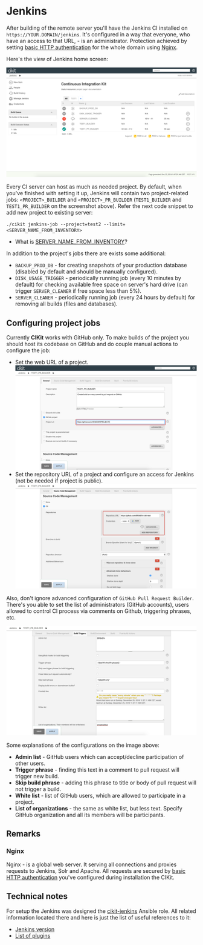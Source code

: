 # Jenkins

After building of the remote server you'll have the Jenkins CI installed on `https://YOUR.DOMAIN/jenkins`. It's configured in a way that everyone, who have an access to that URL, - is an administrator. Protection achieved by setting [basic HTTP authentication](../basic-http-auth) for the whole domain using [Nginx](#nginx).

Here's the view of Jenkins home screen:

![Home screen](images/home-screen.png)

Every CI server can host as much as needed project. By default, when you've finished with setting it up, Jenkins will contain two project-related jobs: `<PROJECT>_BUILDER` and `<PROJECT>_PR_BUILDER` (`TEST1_BUILDER` and `TEST1_PR_BUILDER` on the screenshot above). Refer the next code snippet to add new project to existing server:

```shell
./cikit jenkins-job --project=test2 --limit=<SERVER_NAME_FROM_INVENTORY>
```

- What is [SERVER_NAME_FROM_INVENTORY](../ansible-inventory)?

In addition to the project's jobs there are exists some additional:

- `BACKUP_PROD_DB` - for creating snapshots of your production database (disabled by default and should be manually configured).
- `DISK_USAGE_TRIGGER` - periodically running job (every 10 minutes by default) for checking available free space on server's hard drive (can trigger `SERVER_CLEANER` if free space less than 5%).
- `SERVER_CLEANER` - periodically running job (every 24 hours by default) for removing all builds (files and databases).

## Configuring project jobs

Currently **CIKit** works with GitHub only. To make builds of the project you should host its codebase on GitHub and do couple manual actions to configure the job:

- Set the web URL of a project. ![Pull request builder web URL](images/pr-builder-web-url.png)
- Set the repository URL of a project and configure an access for Jenkins (not be needed if project is public). ![Pull request builder repository URL](images/pr-builder-repo.png)

Also, don't ignore advanced configuration of `GitHub Pull Request Builder`. There's you able to set the list of administrators (GitHub accounts), users allowed to control CI process via comments on Github, triggering phrases, etc.

![Pull request builder repository URL](images/pr-builder-ghprb.png)

Some explanations of the configurations on the image above:

- **Admin list** - GitHub users which can accept/decline participation of other users.
- **Trigger phrase** - finding this text in a comment to pull request will trigger new build.
- **Skip build phrase** - adding this phrase to title or body of pull request will not trigger a build.
- **White list** - list of GitHub users, which are allowed to participate in a project.
- **List of organizations** - the same as white list, but less text. Specify GitHub organization and all its members will be participants.

## Remarks

### Nginx

Nginx - is a global web server. It serving all connections and proxies requests to Jenkins, Solr and Apache. All requests are secured by [basic HTTP authentication](../basic-http-auth) you've configured during installation the CIKit.

## Technical notes

For setup the Jenkins was designed the [cikit-jenkins](../../scripts/roles/cikit-jenkins) Ansible role. All related information located there and here is just the list of useful references to it:

- [Jenkins version](../../scripts/roles/cikit-jenkins/vars/main.yml#L5)
- [List of plugins](../../scripts/roles/cikit-jenkins/defaults/main.yml#L29)
